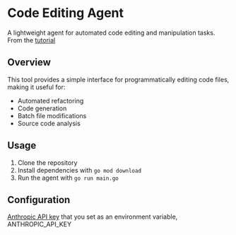 # Code Editing Agent

A lightweight agent for automated code editing and manipulation tasks. From the [tutorial](https://ampcode.com/how-to-build-an-agent)

## Overview

This tool provides a simple interface for programmatically editing code files, making it useful for:
- Automated refactoring
- Code generation
- Batch file modifications
- Source code analysis

## Usage

1. Clone the repository
2. Install dependencies with `go mod download`
3. Run the agent with `go run main.go`

## Configuration

[Anthropic API key](https://console.anthropic.com/settings/keys) that you set as an environment variable, ANTHROPIC_API_KEY
